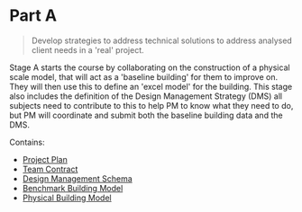 # Part A

> Develop strategies to address technical solutions to address analysed client needs in a 'real' project. 

Stage A starts the course by collaborating on the construction of a physical scale model, that will act as a 'baseline building' for them to improve on. They will then use this to define an 'excel model' for the building. This stage also includes the definition of the Design Management Strategy (DMS) all subjects need to contribute to this to help PM to know what they need to do, but PM will coordinate and submit both the baseline building data and the DMS. 

Contains:
* [Project Plan](../Deliverables/ProjectPlan)
* [Team Contract](../Deliverables/TeamContract)
* [Design Management Schema](../Deliverables/DesignManagementSchema)
* [Benchmark Building Model](../Deliverables/BenchmarkBuildingModel)
* [Physical Building Model](../Deliverables/PhysicalModel)


<!-- 2025 
This will also include user studies based on current thesis work - they will produce the model but also reports for 4 users . inlcuding fire safety 
or maybe this goes to agile? work it out in the circular repo.
-->
